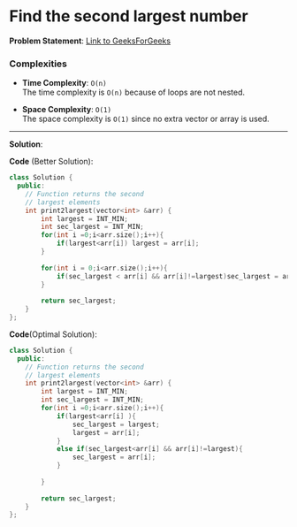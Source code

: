 
# Find the second largest number

**Problem Statement**:
[Link to GeeksForGeeks](https://www.geeksforgeeks.org/problems/second-largest3735/1)

### Complexities

- **Time Complexity**: `O(n)`  
  The time complexity is `O(n)` because of loops are not nested.

- **Space Complexity**: `O(1)`  
  The space complexity is `O(1)` since no extra vector or array is used.

---

**Solution**:

**Code** (Better Solution):
```cpp
class Solution {
  public:
    // Function returns the second
    // largest elements
    int print2largest(vector<int> &arr) {
        int largest = INT_MIN;
        int sec_largest = INT_MIN;
        for(int i =0;i<arr.size();i++){
            if(largest<arr[i]) largest = arr[i];
        }
        
        for(int i = 0;i<arr.size();i++){
            if(sec_largest < arr[i] && arr[i]!=largest)sec_largest = arr[i];
        }
        
        return sec_largest;
    }
};

```
**Code**(Optimal Solution):
```cpp
class Solution {
  public:
    // Function returns the second
    // largest elements
    int print2largest(vector<int> &arr) {
        int largest = INT_MIN;
        int sec_largest = INT_MIN;
        for(int i =0;i<arr.size();i++){
            if(largest<arr[i] ){
                sec_largest = largest;
                largest = arr[i];
            } 
            else if(sec_largest<arr[i] && arr[i]!=largest){
                sec_largest = arr[i];
            }
                
        }
        
        return sec_largest;
    }
};
